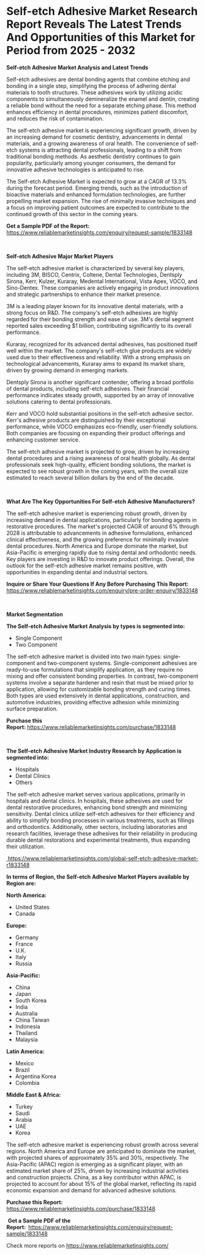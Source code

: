 <p><h1>Self-etch Adhesive Market Research Report Reveals The Latest Trends And Opportunities of this Market for Period from 2025 - 2032</h1></p><p><strong>Self-etch Adhesive Market Analysis and Latest Trends</strong></p>
<p><p>Self-etch adhesives are dental bonding agents that combine etching and bonding in a single step, simplifying the process of adhering dental materials to tooth structures. These adhesives work by utilizing acidic components to simultaneously demineralize the enamel and dentin, creating a reliable bond without the need for a separate etching phase. This method enhances efficiency in dental procedures, minimizes patient discomfort, and reduces the risk of contamination.</p><p>The self-etch adhesive market is experiencing significant growth, driven by an increasing demand for cosmetic dentistry, advancements in dental materials, and a growing awareness of oral health. The convenience of self-etch systems is attracting dental professionals, leading to a shift from traditional bonding methods. As aesthetic dentistry continues to gain popularity, particularly among younger consumers, the demand for innovative adhesive technologies is anticipated to rise.</p><p>The Self-etch Adhesive Market is expected to grow at a CAGR of 13.3% during the forecast period. Emerging trends, such as the introduction of bioactive materials and enhanced formulation technologies, are further propelling market expansion. The rise of minimally invasive techniques and a focus on improving patient outcomes are expected to contribute to the continued growth of this sector in the coming years.</p></p>
<p><strong>Get a Sample PDF of the Report:&nbsp;</strong> <a href="https://www.reliablemarketinsights.com/enquiry/request-sample/1833148?utm_campaign=2891&utm_medium=2&utm_source=Github&utm_content=ia&utm_term=26032025&utm_id=self-etch-adhesive">https://www.reliablemarketinsights.com/enquiry/request-sample/1833148</a></p>
<p>&nbsp;</p>
<p><strong>Self-etch Adhesive Major Market Players</strong></p>
<p><p>The self-etch adhesive market is characterized by several key players, including 3M, BISCO, Centrix, Coltene, Dental Technologies, Dentsply Sirona, Kerr, Kulzer, Kuraray, Medental International, Vista Apex, VOCO, and Sino-Dentex. These companies are actively engaging in product innovations and strategic partnerships to enhance their market presence.</p><p>3M is a leading player known for its innovative dental materials, with a strong focus on R&D. The company's self-etch adhesives are highly regarded for their bonding strength and ease of use. 3M's dental segment reported sales exceeding $1 billion, contributing significantly to its overall performance.</p><p>Kuraray, recognized for its advanced dental adhesives, has positioned itself well within the market. The company's self-etch glue products are widely used due to their effectiveness and reliability. With a strong emphasis on technological advancements, Kuraray aims to expand its market share, driven by growing demand in emerging markets.</p><p>Dentsply Sirona is another significant contender, offering a broad portfolio of dental products, including self-etch adhesives. Their financial performance indicates steady growth, supported by an array of innovative solutions catering to dental professionals.</p><p>Kerr and VOCO hold substantial positions in the self-etch adhesive sector. Kerr's adhesive products are distinguished by their exceptional performance, while VOCO emphasizes eco-friendly, user-friendly solutions. Both companies are focusing on expanding their product offerings and enhancing customer service.</p><p>The self-etch adhesive market is projected to grow, driven by increasing dental procedures and a rising awareness of oral health globally. As dental professionals seek high-quality, efficient bonding solutions, the market is expected to see robust growth in the coming years, with the overall size estimated to reach several billion dollars by the end of the decade.</p></p>
<p>&nbsp;</p>
<p><strong>What Are The Key Opportunities For Self-etch Adhesive Manufacturers?</strong></p>
<p><p>The self-etch adhesive market is experiencing robust growth, driven by increasing demand in dental applications, particularly for bonding agents in restorative procedures. The market's projected CAGR of around 6% through 2028 is attributable to advancements in adhesive formulations, enhanced clinical effectiveness, and the growing preference for minimally invasive dental procedures. North America and Europe dominate the market, but Asia-Pacific is emerging rapidly due to rising dental and orthodontic needs. Key players are investing in R&D to innovate product offerings. Overall, the outlook for the self-etch adhesive market remains positive, with opportunities in expanding dental and industrial sectors.</p></p>
<p><strong>Inquire or Share Your Questions If Any Before Purchasing This Report:</strong> <a href="https://www.reliablemarketinsights.com/enquiry/pre-order-enquiry/1833148?utm_campaign=2891&utm_medium=2&utm_source=Github&utm_content=ia&utm_term=26032025&utm_id=self-etch-adhesive">https://www.reliablemarketinsights.com/enquiry/pre-order-enquiry/1833148</a></p>
<p>&nbsp;</p>
<p><strong>Market Segmentation</strong></p>
<p><strong>The Self-etch Adhesive Market Analysis by types is segmented into:</strong></p>
<p><ul><li>Single Component</li><li>Two Component</li></ul></p>
<p><p>The self-etch adhesive market is divided into two main types: single-component and two-component systems. Single-component adhesives are ready-to-use formulations that simplify application, as they require no mixing and offer consistent bonding properties. In contrast, two-component systems involve a separate hardener and resin that must be mixed prior to application, allowing for customizable bonding strength and curing times. Both types are used extensively in dental applications, construction, and automotive industries, providing effective adhesion while minimizing surface preparation.</p></p>
<p><strong>Purchase this Report:&nbsp;</strong><a href="https://www.reliablemarketinsights.com/purchase/1833148?utm_campaign=2891&utm_medium=2&utm_source=Github&utm_content=ia&utm_term=26032025&utm_id=self-etch-adhesive">https://www.reliablemarketinsights.com/purchase/1833148</a></p>
<p>&nbsp;</p>
<p><strong>The Self-etch Adhesive Market Industry Research by Application is segmented into:</strong></p>
<p><ul><li>Hospitals</li><li>Dental Clinics</li><li>Others</li></ul></p>
<p><p>The self-etch adhesive market serves various applications, primarily in hospitals and dental clinics. In hospitals, these adhesives are used for dental restorative procedures, enhancing bond strength and minimizing sensitivity. Dental clinics utilize self-etch adhesives for their efficiency and ability to simplify bonding processes in various treatments, such as fillings and orthodontics. Additionally, other sectors, including laboratories and research facilities, leverage these adhesives for their reliability in producing durable dental restorations and experimental treatments, thus expanding their utilization.</p></p>
<p><a href="https://www.reliablemarketinsights.com/global-self-etch-adhesive-market-r1833148?utm_campaign=2891&utm_medium=2&utm_source=Github&utm_content=ia&utm_term=26032025&utm_id=self-etch-adhesive">&nbsp;https://www.reliablemarketinsights.com/global-self-etch-adhesive-market-r1833148</a></p>
<p><strong>In terms of Region, the Self-etch Adhesive Market Players available by Region are:</strong></p>
<p>
    <p> <strong> North America: </strong>
        <ul>
            <li>United States</li>
            <li>Canada</li>
        </ul>
        </p> 
    <p> <strong> Europe: </strong>
        <ul>
            <li>Germany</li>
            <li>France</li>
            <li>U.K.</li>
            <li>Italy</li>
            <li>Russia</li>
        </ul>
        </p> 
    <p> <strong> Asia-Pacific: </strong>
        <ul>
            <li>China</li>
            <li>Japan</li>
            <li>South Korea</li>
            <li>India</li>
            <li>Australia</li>
            <li>China Taiwan</li>
            <li>Indonesia</li>
            <li>Thailand</li>
            <li>Malaysia</li>
        </ul>
        </p> 
    <p> <strong> Latin America: </strong>
        <ul>
            <li>Mexico</li>
            <li>Brazil</li>
            <li>Argentina Korea</li>
            <li>Colombia</li>
        </ul>
        </p> 
    <p> <strong> Middle East & Africa: </strong>
        <ul>
            <li>Turkey</li>
            <li>Saudi</li>
            <li>Arabia</li>
            <li>UAE</li>
            <li>Korea</li>
        </ul>
    </p>
    </p>
<p><p>The self-etch adhesive market is experiencing robust growth across several regions. North America and Europe are anticipated to dominate the market, with projected shares of approximately 35% and 30%, respectively. The Asia-Pacific (APAC) region is emerging as a significant player, with an estimated market share of 25%, driven by increasing industrial activities and construction projects. China, as a key contributor within APAC, is projected to account for about 15% of the global market, reflecting its rapid economic expansion and demand for advanced adhesive solutions.</p></p>
<p><strong>Purchase this Report: </strong><a href="https://www.reliablemarketinsights.com/purchase/1833148?utm_campaign=2891&utm_medium=2&utm_source=Github&utm_content=ia&utm_term=26032025&utm_id=self-etch-adhesive">https://www.reliablemarketinsights.com/purchase/1833148</a></p>
<p>&nbsp;<strong>Get a Sample PDF of the Report:&nbsp;&nbsp;</strong><a href="https://www.reliablemarketinsights.com/enquiry/request-sample/1833148?utm_campaign=2891&utm_medium=2&utm_source=Github&utm_content=ia&utm_term=26032025&utm_id=self-etch-adhesive">https://www.reliablemarketinsights.com/enquiry/request-sample/1833148</a></p>
<p><strong></strong></p>
<p>Check more reports on <a href="https://www.reliablemarketinsights.com/?utm_campaign=2891&utm_medium=2&utm_source=Github&utm_content=ia&utm_term=26032025&utm_id=self-etch-adhesive">https://www.reliablemarketinsights.com/</a></p>